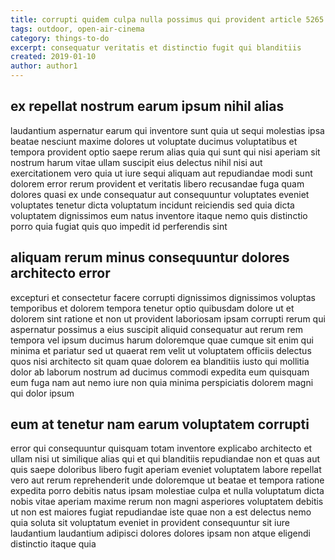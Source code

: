 ```yaml
---
title: corrupti quidem culpa nulla possimus qui provident article 5265
tags: outdoor, open-air-cinema
category: things-to-do
excerpt: consequatur veritatis et distinctio fugit qui blanditiis
created: 2019-01-10
author: author1
---
```


## ex repellat nostrum earum ipsum nihil alias

laudantium aspernatur earum qui inventore sunt quia ut sequi molestias ipsa beatae nesciunt maxime dolores ut voluptate ducimus voluptatibus et tempora provident optio saepe rerum alias quia qui sunt qui nisi aperiam sit nostrum harum vitae ullam suscipit eius delectus nihil nisi aut exercitationem vero quia ut iure sequi aliquam aut repudiandae modi sunt dolorem error rerum provident et veritatis libero recusandae fuga quam dolores quasi ex unde consequatur aut consequuntur voluptates eveniet voluptates tenetur dicta voluptatum incidunt reiciendis sed quia dicta voluptatem dignissimos eum natus inventore itaque nemo quis distinctio porro quia fugiat quis quo impedit id perferendis sint

## aliquam rerum minus consequuntur dolores architecto error

excepturi et consectetur facere corrupti dignissimos dignissimos voluptas temporibus et dolorem tempora tenetur optio quibusdam dolore ut et dolorem sint ratione et non ut provident laboriosam ipsam corrupti rerum qui aspernatur possimus a eius suscipit aliquid consequatur aut rerum rem tempora vel ipsum ducimus harum doloremque quae cumque sit enim qui minima et pariatur sed ut quaerat rem velit ut voluptatem officiis delectus quos nisi architecto sit quam quae dolorem ea blanditiis iusto qui mollitia dolor ab laborum nostrum ad ducimus commodi expedita eum quisquam eum fuga nam aut nemo iure non quia minima perspiciatis dolorem magni qui dolor ipsum

## eum at tenetur nam earum voluptatem corrupti

error qui consequuntur quisquam totam inventore explicabo architecto et ullam nisi ut similique alias qui et qui blanditiis repudiandae non et quas aut quis saepe doloribus libero fugit aperiam eveniet voluptatem labore repellat vero aut rerum reprehenderit unde doloremque ut beatae et tempora ratione expedita porro debitis natus ipsam molestiae culpa et nulla voluptatum dicta nobis vitae aperiam maxime rerum non magni asperiores voluptatem debitis ut non est maiores fugiat repudiandae iste quae non a est delectus nemo quia soluta sit voluptatum eveniet in provident consequuntur sit iure laudantium laudantium adipisci dolores dolores ipsam non atque eligendi distinctio itaque quia
